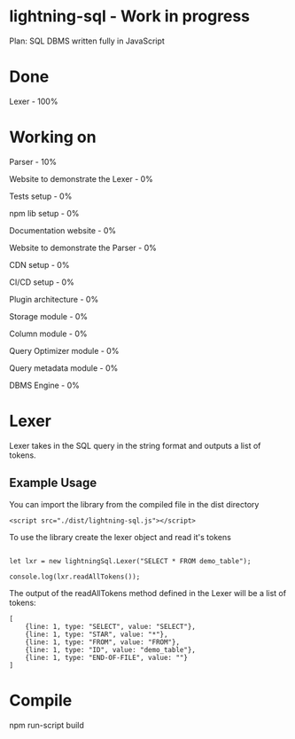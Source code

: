 # lightning-sql - Work in progress

Plan: SQL DBMS written fully in JavaScript

# Done

Lexer - 100%

# Working on

Parser - 10%

Website to demonstrate the Lexer - 0%

Tests setup - 0%

npm lib setup - 0%

Documentation website - 0%

Website to demonstrate the Parser - 0%

CDN setup - 0% 

CI/CD setup - 0%

Plugin architecture - 0%

Storage module - 0%

Column module - 0%

Query Optimizer module - 0%

Query metadata module - 0%

DBMS Engine - 0%


# Lexer

Lexer takes in the SQL query in the string format and outputs a list of tokens.

## Example Usage

You can import the library from the compiled file in the dist directory

```
<script src="./dist/lightning-sql.js"></script>
```

To use the library create the lexer object and read it's tokens

```

let lxr = new lightningSql.Lexer("SELECT * FROM demo_table");

console.log(lxr.readAllTokens());
```

The output of the readAllTokens method defined in the Lexer will be a list of tokens:
```
[
	{line: 1, type: "SELECT", value: "SELECT"},
	{line: 1, type: "STAR", value: "*"},
	{line: 1, type: "FROM", value: "FROM"},
	{line: 1, type: "ID", value: "demo_table"},
	{line: 1, type: "END-OF-FILE", value: ""}
]
```

# Compile
npm run-script build

